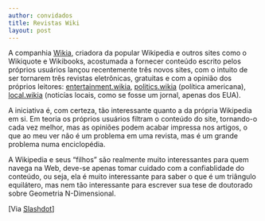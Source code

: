 ```yaml
---
author: convidados
title: Revistas Wiki
layout: post
---
```

A companhia [Wikia][1], criadora da popular Wikipedia e outros sites como o Wikiquote e Wikibooks, acostumada a fornecer conteúdo escrito pelos próprios usuários lançou recentemente três novos sites, com o intuito de ser tornarem três revistas eletrônicas, gratuitas e com a opinião dos próprios leitores: [entertainment.wikia][2], [politics.wikia][3] (política americana), [local.wikia][4] (noticías locais, como se fosse um jornal, apenas dos EUA).

A iniciativa é, com certeza, tão interessante quanto a da própria Wikipedia em si. Em teoria os próprios usuários filtram o conteúdo do site, tornando-o cada vez melhor, mas as opiniões podem acabar impressa nos artigos, o que ao meu ver não é um problema em uma revista, mas é um grande problema numa enciclopédia.

A Wikipedia e seus “filhos” são realmente muito interessantes para quem navega na Web, deve-se apenas tomar cuidado com a confiablidade do conteúdo, ou seja, ela é muito interessante para saber o que é um triângulo equilátero, mas nem tão interessante para escrever sua tese de doutorado sobre Geometria N-Dimensional.

[Via [Slashdot][5]] 

[1]: http://www.wikia.com/wiki/Wikia "Wikia"
[2]: http://entertainment.wikia.com/index.php?title=Main_Page "entertainment.wikia"
[3]: http://politics.wikia.com/index.php?title=Main_Page "politics.wikia"
[4]: http://local.wikia.com/index.php?title=Main_Page "local.wikia"
[5]: http://slashdot.org/articles/07/02/13/1621259.shtml " Wikipedia Founder Introduces Wiki Magazine Sites"

